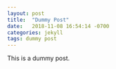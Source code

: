 ```yaml
---
layout: post
title:  "Dummy Post"
date:   2018-11-08 16:54:14 -0700
categories: jekyll
tags: dummy post
---
```

This is a dummy post.
